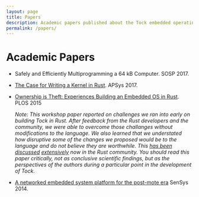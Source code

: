```yaml
---
layout: page
title: Papers
description: Academic papers published about the Tock embedded operating system
permalink: /papers/
---
```


# Academic Papers

  * Safely and Efficiently Multiprogramming a 64 kB Computer. SOSP 2017.

  * [The Case for Writing a Kernel in
    Rust](/assets/papers/rust-kernel-apsys2017.pdf). APSys 2017.

  * [Ownership is Theft: Experiences Building an Embedded OS in
    Rust](/assets/papers/tock-plos2015.pdf). PLOS 2015

    _Note: This workshop paper reported on challenges we ran into early on
    building Tock in Rust. After feedback from the Rust developers and the
    community, we were able to overcome those challanges without
    modifications to the language. We also learned that we understated how
    disruptive some of the changes we proposed would be to the language and
    do not believe they are worthwhile. This [has
    been](https://users.rust-lang.org/t/rfc-and-paper-experiences-building-an-os-in-rust/3110)
    [discussed](https://www.reddit.com/r/rust/comments/3nbt2d/ownership_is_theft_experiences_building_an/)
    [extensively](https://www.reddit.com/r/rust/comments/655816/ownership_is_theft_experiences_building_an/)
    now in the Rust community. You should read this paper critically, not as
    conclusive scientific findings, but as the perspectives of the authors
    during a particular point in the development of Tock._

  * [A networked embedded system platform for the post-mote
    era](/assets/papers/platform-sensys14.pdf) SenSys 2014.

